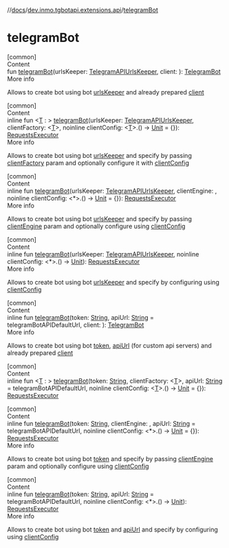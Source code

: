 //[docs](../../index.md)/[dev.inmo.tgbotapi.extensions.api](index.md)/[telegramBot](telegram-bot.md)



# telegramBot  
[common]  
Content  
fun [telegramBot](telegram-bot.md)(urlsKeeper: [TelegramAPIUrlsKeeper](../dev.inmo.tgbotapi.utils/-telegram-a-p-i-urls-keeper/index.md), client: ): [TelegramBot](../dev.inmo.tgbotapi.bot/index.md#%5Bdev.inmo.tgbotapi.bot%2FTelegramBot%2F%2F%2FPointingToDeclaration%2F%5D%2FClasslikes%2F625018081)  
More info  


Allows to create bot using bot [urlsKeeper](telegram-bot.md) and already prepared [client](telegram-bot.md)

  


[common]  
Content  
inline fun <[T](telegram-bot.md) : > [telegramBot](telegram-bot.md)(urlsKeeper: [TelegramAPIUrlsKeeper](../dev.inmo.tgbotapi.utils/-telegram-a-p-i-urls-keeper/index.md), clientFactory: <[T](telegram-bot.md)>, noinline clientConfig: <[T](telegram-bot.md)>.() -> [Unit](https://kotlinlang.org/api/latest/jvm/stdlib/kotlin/-unit/index.html) = {}): [RequestsExecutor](../dev.inmo.tgbotapi.bot/-requests-executor/index.md)  
More info  


Allows to create bot using bot [urlsKeeper](telegram-bot.md) and specify  by passing [clientFactory](telegram-bot.md) param and optionally configure it with [clientConfig](telegram-bot.md)

  


[common]  
Content  
inline fun [telegramBot](telegram-bot.md)(urlsKeeper: [TelegramAPIUrlsKeeper](../dev.inmo.tgbotapi.utils/-telegram-a-p-i-urls-keeper/index.md), clientEngine: , noinline clientConfig: <*>.() -> [Unit](https://kotlinlang.org/api/latest/jvm/stdlib/kotlin/-unit/index.html) = {}): [RequestsExecutor](../dev.inmo.tgbotapi.bot/-requests-executor/index.md)  
More info  


Allows to create bot using bot [urlsKeeper](telegram-bot.md) and specify  by passing [clientEngine](telegram-bot.md) param and optionally configure  using [clientConfig](telegram-bot.md)

  


[common]  
Content  
inline fun [telegramBot](telegram-bot.md)(urlsKeeper: [TelegramAPIUrlsKeeper](../dev.inmo.tgbotapi.utils/-telegram-a-p-i-urls-keeper/index.md), noinline clientConfig: <*>.() -> [Unit](https://kotlinlang.org/api/latest/jvm/stdlib/kotlin/-unit/index.html)): [RequestsExecutor](../dev.inmo.tgbotapi.bot/-requests-executor/index.md)  
More info  


Allows to create bot using bot [urlsKeeper](telegram-bot.md) and specify  by configuring  using [clientConfig](telegram-bot.md)

  


[common]  
Content  
inline fun [telegramBot](telegram-bot.md)(token: [String](https://kotlinlang.org/api/latest/jvm/stdlib/kotlin/-string/index.html), apiUrl: [String](https://kotlinlang.org/api/latest/jvm/stdlib/kotlin/-string/index.html) = telegramBotAPIDefaultUrl, client: ): [TelegramBot](../dev.inmo.tgbotapi.bot/index.md#%5Bdev.inmo.tgbotapi.bot%2FTelegramBot%2F%2F%2FPointingToDeclaration%2F%5D%2FClasslikes%2F625018081)  
More info  


Allows to create bot using bot [token](telegram-bot.md), [apiUrl](telegram-bot.md) (for custom api servers) and already prepared [client](telegram-bot.md)

  


[common]  
Content  
inline fun <[T](telegram-bot.md) : > [telegramBot](telegram-bot.md)(token: [String](https://kotlinlang.org/api/latest/jvm/stdlib/kotlin/-string/index.html), clientFactory: <[T](telegram-bot.md)>, apiUrl: [String](https://kotlinlang.org/api/latest/jvm/stdlib/kotlin/-string/index.html) = telegramBotAPIDefaultUrl, noinline clientConfig: <[T](telegram-bot.md)>.() -> [Unit](https://kotlinlang.org/api/latest/jvm/stdlib/kotlin/-unit/index.html) = {}): [RequestsExecutor](../dev.inmo.tgbotapi.bot/-requests-executor/index.md)  


[common]  
Content  
inline fun [telegramBot](telegram-bot.md)(token: [String](https://kotlinlang.org/api/latest/jvm/stdlib/kotlin/-string/index.html), clientEngine: , apiUrl: [String](https://kotlinlang.org/api/latest/jvm/stdlib/kotlin/-string/index.html) = telegramBotAPIDefaultUrl, noinline clientConfig: <*>.() -> [Unit](https://kotlinlang.org/api/latest/jvm/stdlib/kotlin/-unit/index.html) = {}): [RequestsExecutor](../dev.inmo.tgbotapi.bot/-requests-executor/index.md)  
More info  


Allows to create bot using bot [token](telegram-bot.md) and specify  by passing [clientEngine](telegram-bot.md) param and optionally configure  using [clientConfig](telegram-bot.md)

  


[common]  
Content  
inline fun [telegramBot](telegram-bot.md)(token: [String](https://kotlinlang.org/api/latest/jvm/stdlib/kotlin/-string/index.html), apiUrl: [String](https://kotlinlang.org/api/latest/jvm/stdlib/kotlin/-string/index.html) = telegramBotAPIDefaultUrl, noinline clientConfig: <*>.() -> [Unit](https://kotlinlang.org/api/latest/jvm/stdlib/kotlin/-unit/index.html)): [RequestsExecutor](../dev.inmo.tgbotapi.bot/-requests-executor/index.md)  
More info  


Allows to create bot using bot [token](telegram-bot.md) and [apiUrl](telegram-bot.md) and specify  by configuring  using [clientConfig](telegram-bot.md)

  



